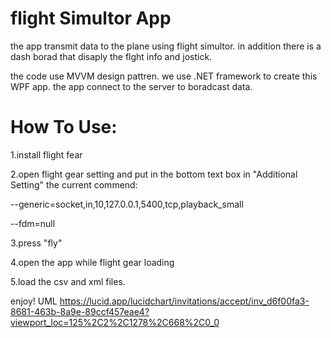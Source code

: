 # flight Simultor App
the app transmit data to the plane using flight simultor. in addition there is a dash borad that disaply the flght info and jostick.

the code use MVVM design pattren. we use .NET framework to create this WPF app. the app connect to the server to boradcast data.

# How To Use:
1.install flight fear

2.open flight gear setting and put in the bottom text box in "Additional Setting" the current commend:

--generic=socket,in,10,127.0.0.1,5400,tcp,playback_small

--fdm=null

3.press "fly"

4.open the app while flight gear loading

5.load the csv and xml files.

enjoy!
UML
https://lucid.app/lucidchart/invitations/accept/inv_d6f00fa3-8681-463b-8a9e-89ccf457eae4?viewport_loc=125%2C2%2C1278%2C668%2C0_0
